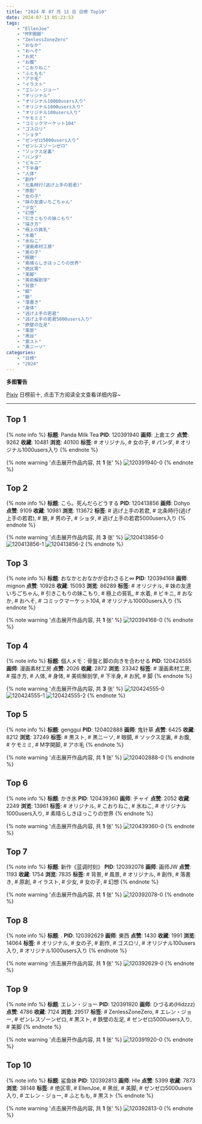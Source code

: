 ```yaml
---
title: "2024 年 07 月 11 日 日榜 Top10"
date: 2024-07-13 05:23:53
tags:
    - "EllenJoe"
    - "M字開脚"
    - "ZenlessZoneZero"
    - "おなか"
    - "おへそ"
    - "お尻"
    - "お腹"
    - "こおりねこ"
    - "ふともも"
    - "アホ毛"
    - "イラスト"
    - "エレン・ジョー"
    - "オリジナル"
    - "オリジナル10000users入り"
    - "オリジナル1000users入り"
    - "オリジナル100users入り"
    - "ケモミミ"
    - "コミックマーケット104"
    - "ゴスロリ"
    - "ショタ"
    - "ゼンゼロ5000users入り"
    - "ゼンレスゾーンゼロ"
    - "ソックス足裏"
    - "パンダ"
    - "ビキニ"
    - "下半身"
    - "人体"
    - "創作"
    - "北条時行(逃げ上手の若君)"
    - "原創"
    - "女の子"
    - "妹の友達いちごちゃん"
    - "少女"
    - "幻想"
    - "引きこもりの妹こもり"
    - "描き方"
    - "極上の貧乳"
    - "水着"
    - "氷ねこ"
    - "漫画素材工房"
    - "男の子"
    - "眼鏡"
    - "素晴らしきほっこりの世界"
    - "绝区零"
    - "美脚"
    - "美術解剖学"
    - "背景"
    - "脚"
    - "腋"
    - "落書き"
    - "身体"
    - "逃げ上手の若君"
    - "逃げ上手の若君5000users入り"
    - "鉄壁の左足"
    - "風景"
    - "黑丝"
    - "黒スト"
    - "黒ニーソ"
categories:
    - "日榜"
    - "2024"
---
```


<i class="fa fa-triangle-exclamation"></i>**多图警告**<i class="fa fa-triangle-exclamation"></i>

[Pixiv](https://www.pixiv.net/) 日榜前十, 点击下方阅读全文查看详细内容~

<!-- more -->

---

## Top 1

{% note info %}
**标题**: Panda Milk Tea
**PID**: 120391940 **画师**: 上倉エク
**点赞**: 9262 **收藏**: 10481 **浏览**: 40100
**标签**: # オリジナル, # 女の子, # パンダ, # オリジナル1000users入り
{% endnote %}

{% note warning '点击展开作品内容, 共 **1** 张' %}
![120391940-0](https://i.pixiv.re/img-original/img/2024/07/10/00/00/22/120391940_p0.jpg)
{% endnote %}

## Top 2

{% note info %}
**标题**: こら。死んだらどうする
**PID**: 120413856 **画师**: Dohyo
**点赞**: 9109 **收藏**: 10981 **浏览**: 113672
**标签**: # 逃げ上手の若君, # 北条時行(逃げ上手の若君), # 腋, # 男の子, # ショタ, # 逃げ上手の若君5000users入り
{% endnote %}

{% note warning '点击展开作品内容, 共 **3** 张' %}
![120413856-0](https://i.pixiv.re/img-original/img/2024/07/11/02/38/33/120413856_p0.jpg)
![120413856-1](https://i.pixiv.re/img-original/img/2024/07/11/02/38/33/120413856_p1.jpg)
![120413856-2](https://i.pixiv.re/img-original/img/2024/07/11/02/38/33/120413856_p2.jpg)
{% endnote %}

## Top 3

{% note info %}
**标题**: おなかとおなかが合わさると∞
**PID**: 120394168 **画师**: mignon
**点赞**: 10928 **收藏**: 15093 **浏览**: 86289
**标签**: # オリジナル, # 妹の友達いちごちゃん, # 引きこもりの妹こもり, # 極上の貧乳, # 水着, # ビキニ, # おなか, # おへそ, # コミックマーケット104, # オリジナル10000users入り
{% endnote %}

{% note warning '点击展开作品内容, 共 **1** 张' %}
![120394168-0](https://i.pixiv.re/img-original/img/2024/07/10/01/16/39/120394168_p0.jpg)
{% endnote %}

## Top 4

{% note info %}
**标题**: 個人メモ：骨盤と脚の向きを合わせる
**PID**: 120424555 **画师**: 漫画素材工房
**点赞**: 2026 **收藏**: 2872 **浏览**: 23342
**标签**: # 漫画素材工房, # 描き方, # 人体, # 身体, # 美術解剖学, # 下半身, # お尻, # 脚
{% endnote %}

{% note warning '点击展开作品内容, 共 **3** 张' %}
![120424555-0](https://i.pixiv.re/img-original/img/2024/07/11/06/00/07/120424555_p0.jpg)
![120424555-1](https://i.pixiv.re/img-original/img/2024/07/11/06/00/07/120424555_p1.jpg)
![120424555-2](https://i.pixiv.re/img-original/img/2024/07/11/06/00/07/120424555_p2.jpg)
{% endnote %}

## Top 5

{% note info %}
**标题**: genggui
**PID**: 120402888 **画师**: 鬼针草
**点赞**: 6425 **收藏**: 8212 **浏览**: 37249
**标签**: # 黒スト, # 黒ニーソ, # 眼鏡, # ソックス足裏, # お腹, # ケモミミ, # M字開脚, # アホ毛
{% endnote %}

{% note warning '点击展开作品内容, 共 **1** 张' %}
![120402888-0](https://i.pixiv.re/img-original/img/2024/07/10/12/51/25/120402888_p0.jpg)
{% endnote %}

## Top 6

{% note info %}
**标题**: かき氷
**PID**: 120439360 **画师**: チャイ
**点赞**: 2052 **收藏**: 2249 **浏览**: 13961
**标签**: # オリジナル, # こおりねこ, # 氷ねこ, # オリジナル1000users入り, # 素晴らしきほっこりの世界
{% endnote %}

{% note warning '点击展开作品内容, 共 **1** 张' %}
![120439360-0](https://i.pixiv.re/img-original/img/2024/07/11/20/55/04/120439360_p0.png)
{% endnote %}

## Top 7

{% note info %}
**标题**: 新作《蓝调时刻》
**PID**: 120392078 **画师**: 画师JW
**点赞**: 1193 **收藏**: 1754 **浏览**: 7835
**标签**: # 背景, # 風景, # オリジナル, # 創作, # 落書き, # 原創, # イラスト, # 少女, # 女の子, # 幻想
{% endnote %}

{% note warning '点击展开作品内容, 共 **1** 张' %}
![120392078-0](https://i.pixiv.re/img-original/img/2024/07/10/00/01/10/120392078_p0.jpg)
{% endnote %}

## Top 8

{% note info %}
**标题**: .
**PID**: 120392629 **画师**: 東西
**点赞**: 1430 **收藏**: 1991 **浏览**: 14064
**标签**: # オリジナル, # 女の子, # 創作, # ゴスロリ, # オリジナル100users入り, # オリジナル1000users入り
{% endnote %}

{% note warning '点击展开作品内容, 共 **1** 张' %}
![120392629-0](https://i.pixiv.re/img-original/img/2024/07/10/11/52/21/120392629_p0.png)
{% endnote %}

## Top 9

{% note info %}
**标题**: エレン・ジョー
**PID**: 120391920 **画师**: ひづるめ(Hidzzz)
**点赞**: 4786 **收藏**: 7124 **浏览**: 29517
**标签**: # ZenlessZoneZero, # エレン・ジョー, # ゼンレスゾーンゼロ, # 黒スト, # 鉄壁の左足, # ゼンゼロ5000users入り, # 美脚
{% endnote %}

{% note warning '点击展开作品内容, 共 **1** 张' %}
![120391920-0](https://i.pixiv.re/img-original/img/2024/07/10/00/00/17/120391920_p0.jpg)
{% endnote %}

## Top 10

{% note info %}
**标题**: 鲨鱼妹
**PID**: 120392813 **画师**: Hle
**点赞**: 5399 **收藏**: 7873 **浏览**: 38148
**标签**: # 绝区零, # EllenJoe, # 黑丝, # 美脚, # ゼンゼロ5000users入り, # エレン・ジョー, # ふともも, # 黒スト
{% endnote %}

{% note warning '点击展开作品内容, 共 **1** 张' %}
![120392813-0](https://i.pixiv.re/img-original/img/2024/07/10/00/21/14/120392813_p0.jpg)
{% endnote %}
